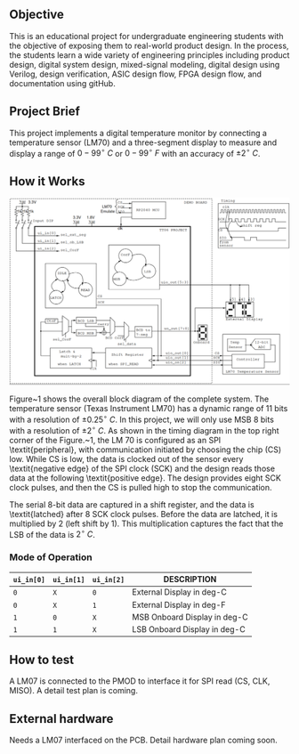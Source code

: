 <!---

This file is used to generate your project datasheet. Please fill in the information below and delete any unused
sections.

You can also include images in this folder and reference them in the markdown. Each image must be less than
512 kb in size, and the combined size of all images must be less than 1 MB.
-->

## Objective

This is an educational project for undergraduate engineering students with the objective of exposing them to real-world product design. In the process, the students learn a wide variety of engineering principles including product design, digital system design, mixed-signal modeling, digital design using Verilog, design verification, ASIC design flow, FPGA design flow, and documentation using gitHub.

## Project Brief

This project implements a digital temperature monitor by connecting a temperature sensor (LM70) and a three-segment display to measure and display a range of $0-99^\circ~C$ or $0-99^\circ~F$ with an accuracy of $\pm 2^\circ~C$.

## How it Works

![Block diagram of the complete system.](tt06-blockdiag.png) 

Figure~1 shows the overall block diagram of the complete system. The temperature sensor (Texas Instrument LM70) has a dynamic range of 11 bits with a resolution of $\pm 0.25^\circ~C$. In this project, we will only use MSB 8 bits with a resolution of $\pm2^\circ~C$. As shown in the timing diagram in the top right corner of the Figure.~1, the LM 70 is configured as an SPI \textit{peripheral}, with communication initiated by choosing the chip (CS) low. While CS is low, the data is clocked out of the sensor every \textit{negative edge} of the SPI clock (SCK) and the design reads those data at the following \textit{positive edge}. The design provides eight SCK clock pulses, and then the CS is pulled high to stop the communication.

The serial 8-bit data are captured in a shift register, and the data is \textit{latched} after 8 SCK clock pulses. Before the data are latched, it is multiplied by 2 (left shift by 1). This multiplication captures the fact that the LSB of the data is $2^\circ~C$.

### Mode of Operation

| `ui_in[0]` | `ui_in[1]` | `ui_in[2]` | DESCRIPTION |
|-|-|-|-|
| `0` | `X` | `0` | External Display in deg-C |
| `0` | `X` | `1` | External Display in deg-F |
| `1` | `0` | `X` | MSB Onboard Display in deg-C |
| `1` | `1` | `X` | LSB Onboard Display in deg-C |



## How to test

A LM07 is connected to the PMOD to interface it for SPI read (CS, CLK, MISO). A detail test plan is coming.

## External hardware

Needs a LM07 interfaced on the PCB. Detail hardware plan coming soon.
